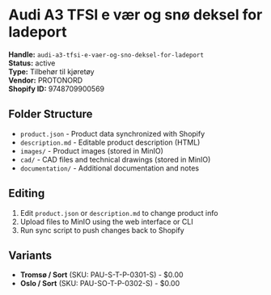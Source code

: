 # Audi A3 TFSI e  vær og snø deksel for ladeport

**Handle:** `audi-a3-tfsi-e-vaer-og-sno-deksel-for-ladeport`  
**Status:** active  
**Type:** Tilbehør til kjøretøy  
**Vendor:** PROTONORD  
**Shopify ID:** 9748709900569  

## Folder Structure

- `product.json` - Product data synchronized with Shopify
- `description.md` - Editable product description (HTML)
- `images/` - Product images (stored in MinIO)
- `cad/` - CAD files and technical drawings (stored in MinIO)
- `documentation/` - Additional documentation and notes

## Editing

1. Edit `product.json` or `description.md` to change product info
2. Upload files to MinIO using the web interface or CLI
3. Run sync script to push changes back to Shopify

## Variants

- **Tromsø / Sort** (SKU: PAU-S-T-P-0301-S) - $0.00
- **Oslo / Sort** (SKU: PAU-SO-T-P-0302-S) - $0.00
